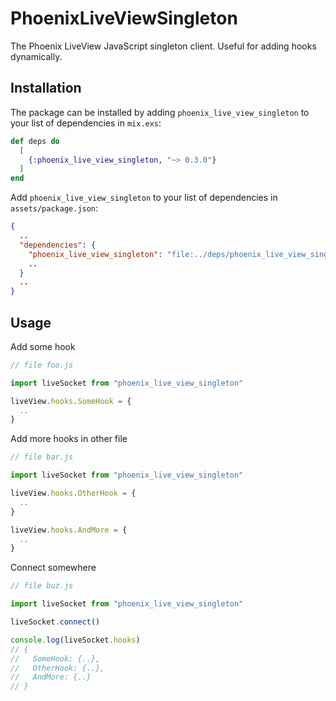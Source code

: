 # PhoenixLiveViewSingleton

The Phoenix LiveView JavaScript singleton client. Useful for adding hooks dynamically.

## Installation

The package can be installed by adding `phoenix_live_view_singleton` to your list of dependencies in `mix.exs`:

```elixir
def deps do
  [
    {:phoenix_live_view_singleton, "~> 0.3.0"}
  ]
end
```

Add `phoenix_live_view_singleton` to your list of dependencies in `assets/package.json`:
```json
{
  ..
  "dependencies": {
    "phoenix_live_view_singleton": "file:../deps/phoenix_live_view_singleton/assets",
    ..
  }
  ..
}
```

## Usage

Add some hook
```javascript
// file foo.js

import liveSocket from "phoenix_live_view_singleton"

liveView.hooks.SomeHook = {
  ..
}
```

Add more hooks in other file
```javascript
// file bar.js

import liveSocket from "phoenix_live_view_singleton"

liveView.hooks.OtherHook = {
  ..
}

liveView.hooks.AndMore = {
  ..
}
```

Connect somewhere
```javascript
// file buz.js

import liveSocket from "phoenix_live_view_singleton"

liveSocket.connect()

console.log(liveSocket.hooks)
// {
//   SomeHook: {..},
//   OtherHook: {..},
//   AndMore: {..}
// }
```
